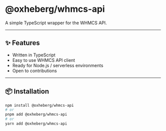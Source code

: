 # @oxheberg/whmcs-api

A simple TypeScript wrapper for the WHMCS API.

---

## ✨ Features

- Written in TypeScript
- Easy to use WHMCS API client
- Ready for Node.js / serverless environments
- Open to contributions

---

## 📦 Installation

```bash
npm install @oxheberg/whmcs-api
# or
pnpm add @oxheberg/whmcs-api
# or
yarn add @oxheberg/whmcs-api
```
